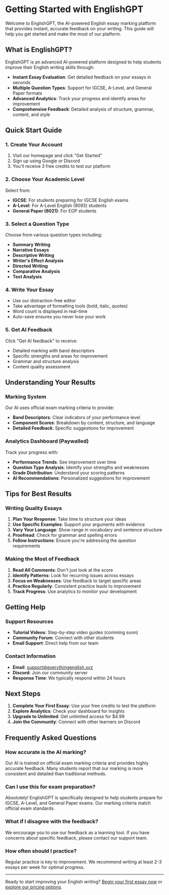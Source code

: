 # Getting Started with EnglishGPT

Welcome to EnglishGPT, the AI-powered English essay marking platform that provides instant, accurate feedback on your writing. This guide will help you get started and make the most of our platform.

## What is EnglishGPT?

EnglishGPT is an advanced AI-powered platform designed to help students improve their English writing skills through:

- **Instant Essay Evaluation**: Get detailed feedback on your essays in seconds
- **Multiple Question Types**: Support for IGCSE, A-Level, and General Paper formats
- **Advanced Analytics**: Track your progress and identify areas for improvement
- **Comprehensive Feedback**: Detailed analysis of structure, grammar, content, and style

## Quick Start Guide

### 1. Create Your Account

1. Visit our homepage and click "Get Started"
2. Sign up using Google or Discord
3. You'll receive 3 free credits to test our platform

### 2. Choose Your Academic Level

Select from:
- **IGCSE**: For students preparing for IGCSE English exams
- **A-Level**: For A-Level English (9093) students
- **General Paper (8021)**: For EGP students

### 3. Select a Question Type

Choose from various question types including:
- **Summary Writing**
- **Narrative Essays**
- **Descriptive Writing**
- **Writer's Effect Analysis**
- **Directed Writing**
- **Comparative Analysis**
- **Text Analysis**

### 4. Write Your Essay

- Use our distraction-free editor
- Take advantage of formatting tools (bold, italic, quotes)
- Word count is displayed in real-time
- Auto-save ensures you never lose your work

### 5. Get AI Feedback

Click "Get AI feedback" to receive:
- Detailed marking with band descriptors
- Specific strengths and areas for improvement
- Grammar and structure analysis
- Content quality assessment

## Understanding Your Results

### Marking System

Our AI uses official exam marking criteria to provide:
- **Band Descriptors**: Clear indicators of your performance level
- **Component Scores**: Breakdown by content, structure, and language
- **Detailed Feedback**: Specific suggestions for improvement

### Analytics Dashboard (Paywalled)

Track your progress with:
- **Performance Trends**: See improvement over time
- **Question Type Analysis**: Identify your strengths and weaknesses
- **Grade Distribution**: Understand your scoring patterns
- **AI Recommendations**: Personalized suggestions for improvement

## Tips for Best Results

### Writing Quality Essays

1. **Plan Your Response**: Take time to structure your ideas
2. **Use Specific Examples**: Support your arguments with evidence
3. **Vary Your Language**: Show range in vocabulary and sentence structure
4. **Proofread**: Check for grammar and spelling errors
5. **Follow Instructions**: Ensure you're addressing the question requirements

### Making the Most of Feedback

1. **Read All Comments**: Don't just look at the score
2. **Identify Patterns**: Look for recurring issues across essays
3. **Focus on Weaknesses**: Use feedback to target specific areas
4. **Practice Regularly**: Consistent practice leads to improvement
5. **Track Progress**: Use analytics to monitor your development

## Getting Help

### Support Resources

- **Tutorial Videos**: Step-by-step video guides (comming soon)
- **Community Forum**: Connect with other students
- **Email Support**: Direct help from our team

### Contact Information

- **Email**: support@everythingenglish.xyz
- **Discord**: Join our community server
- **Response Time**: We typically respond within 24 hours

## Next Steps

1. **Complete Your First Essay**: Use your free credits to test the platform
2. **Explore Analytics**: Check your dashboard for insights
3. **Upgrade to Unlimited**: Get unlimited access for $4.99
4. **Join the Community**: Connect with other learners on Discord

## Frequently Asked Questions

### How accurate is the AI marking?

Our AI is trained on official exam marking criteria and provides highly accurate feedback. Many students report that our marking is more consistent and detailed than traditional methods.

### Can I use this for exam preparation?

Absolutely! EnglishGPT is specifically designed to help students prepare for IGCSE, A-Level, and General Paper exams. Our marking criteria match official exam standards.

### What if I disagree with the feedback?

We encourage you to use our feedback as a learning tool. If you have concerns about specific feedback, please contact our support team.

### How often should I practice?

Regular practice is key to improvement. We recommend writing at least 2-3 essays per week for optimal progress.

---

Ready to start improving your English writing? [Begin your first essay now](/write) or [explore our pricing options](/pricing).

